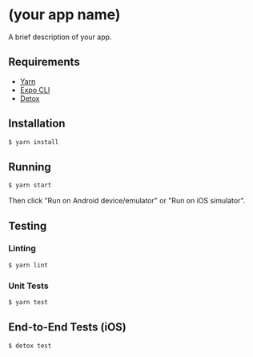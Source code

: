 # (your app name)

A brief description of your app.

## Requirements

- [Yarn](https://yarnpkg.com/en/docs/install)
- [Expo CLI](https://facebook.github.io/react-native/docs/getting-started)
- [Detox](https://github.com/wix/Detox/blob/master/docs/Introduction.GettingStarted.md)

## Installation

```bash
$ yarn install
```

## Running

```bash
$ yarn start
```

Then click "Run on Android device/emulator" or "Run on iOS simulator".

## Testing

### Linting

```bash
$ yarn lint
```

### Unit Tests

```bash
$ yarn test
```

## End-to-End Tests (iOS)

```bash
$ detox test
```
